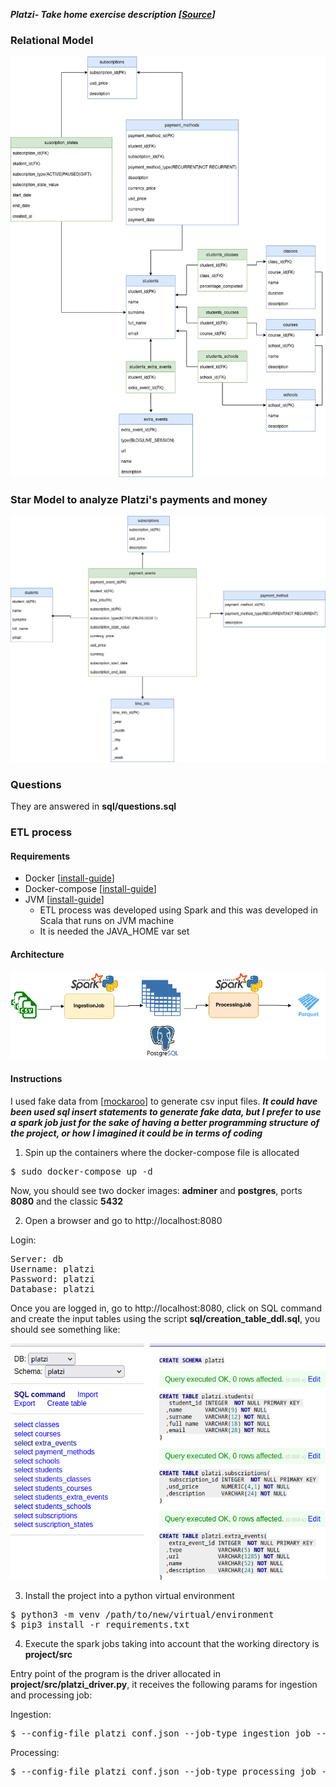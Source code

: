 
***Platzi- Take home exercise description [[Source](https://github.com/PlatziDev/Data-Engineer-Test/blob/master/README.md)]***
### Relational Model

![image info](project/doc/diagram-relational_model.png?raw=true)

### Star Model to analyze Platzi's payments and money
![image info](project/doc/diagram-star_model.png?raw=true)
### Questions
They are answered in **sql/questions.sql**

### ETL process
#### Requirements
- Docker [[install-guide](https://docs.docker.com/engine/install/)]
- Docker-compose [[install-guide](https://docs.docker.com/compose/install/)]
- JVM [[install-guide](https://sdkman.io/install)]
  * ETL process was developed using Spark and this was developed in Scala that runs on JVM machine
  * It is needed the JAVA_HOME var set
#### Architecture
![image info](project/doc/diagram-architecture.png)
#### Instructions
I used fake data from [[mockaroo](https://www.mockaroo.com/)] to generate csv input files. ***It could have been used sql insert statements to generate fake data, but I prefer to use a spark job just for the sake of having a better programming structure of the project, or how I imagined it could be in terms of coding***

1. Spin up the containers where the docker-compose file is allocated
<pre>
$ sudo docker-compose up -d
</pre>

Now, you should see two docker images: **adminer** and **postgres**, ports **8080** and the classic **5432** 

2. Open a browser and go to http://localhost:8080

Login:
<pre>
Server: db
Username: platzi   
Password: platzi
Database: platzi
</pre>
Once you are logged in, go to http://localhost:8080, click on SQL command and create the input tables using the script **sql/creation_table_ddl.sql**, you should see something like:

![image info](project/doc/db_general_view.png?raw=true)

3. Install the project into a python virtual environment
<pre>
$ python3 -m venv /path/to/new/virtual/environment
$ pip3 install -r requirements.txt 
</pre>

4. Execute the spark jobs taking into account that the working directory is **project/src** 

Entry point of the program is the driver allocated in **project/src/platzi_driver.py**, it receives the following params for ingestion and processing job:

Ingestion:
<pre>
$ --config-file platzi_conf.json --job-type ingestion_job --app-name app_ingestion
</pre>
Processing:
<pre>
$ --config-file platzi_conf.json --job-type processing_job --app-name app_processing
</pre>

